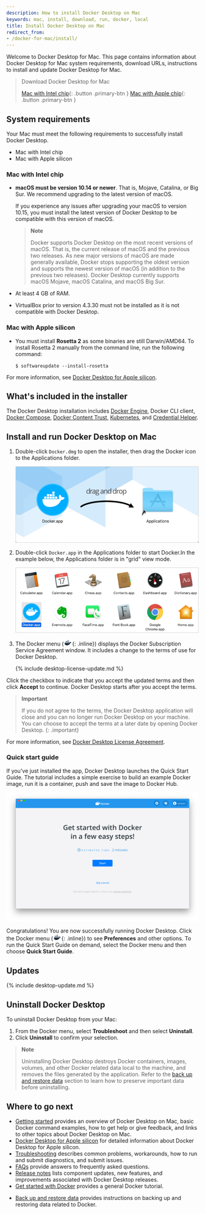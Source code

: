 ```yaml
---
description: How to install Docker Desktop on Mac
keywords: mac, install, download, run, docker, local
title: Install Docker Desktop on Mac
redirect_from:
- /docker-for-mac/install/
---
```


Welcome to Docker Desktop for Mac. This page contains information about Docker Desktop for Mac system requirements, download URLs, instructions to install and update Docker Desktop for Mac.

> Download Docker Desktop for Mac
>
> [Mac with Intel chip](https://desktop.docker.com/mac/stable/amd64/Docker.dmg?utm_source=docker&utm_medium=webreferral&utm_campaign=docs-driven-download-mac-amd64){: .button .primary-btn }
> [Mac with Apple chip](https://desktop.docker.com/mac/stable/arm64/Docker.dmg?utm_source=docker&utm_medium=webreferral&utm_campaign=docs-driven-download-mac-arm64){: .button .primary-btn }

## System requirements

Your Mac must meet the following requirements to successfully install Docker Desktop.

<ul class="nav nav-tabs">
<li class="active"><a data-toggle="tab" data-target="#mac-intel">Mac with Intel chip</a></li>
<li><a data-toggle="tab" data-target="#mac-apple-silicon">Mac with Apple silicon</a></li>
</ul>
<div class="tab-content">
<div id="mac-intel" class="tab-pane fade in active" markdown="1">

### Mac with Intel chip

- **macOS must be version 10.14 or newer**. That is, Mojave, Catalina, or Big Sur. We recommend upgrading to the latest version of macOS.

  If you experience any issues after upgrading your macOS to version 10.15, you must install the latest version of Docker Desktop to be compatible with this version of macOS.

  > **Note**
  >
  > Docker supports Docker Desktop on the most recent versions of macOS. That is, the current release of macOS and the previous two releases. As new major versions of macOS are made generally available, Docker stops supporting the oldest version and supports the newest version of macOS (in addition to the previous two releases). Docker Desktop currently supports macOS Mojave, macOS Catalina, and macOS Big Sur.

- At least 4 GB of RAM.

- VirtualBox prior to version 4.3.30 must not be installed as it is not compatible with Docker Desktop.

</div>
<div id="mac-apple-silicon" class="tab-pane fade" markdown="1">

### Mac with Apple silicon

- You must install **Rosetta 2** as some binaries are still Darwin/AMD64. To install Rosetta 2 manually from the command line, run the following command:

  ```console
  $ softwareupdate --install-rosetta
  ```

 For more information, see [Docker Desktop for Apple silicon](apple-silicon.md).

</div>
</div>

## What's included in the installer

The Docker Desktop installation includes
  [Docker Engine](../../engine/index.md), Docker CLI client,
  [Docker Compose](../../compose/index.md), [Docker Content Trust](../../engine/security/trust/index.md), [Kubernetes](https://github.com/kubernetes/kubernetes/), and [Credential Helper](https://github.com/docker/docker-credential-helpers/).

## Install and run Docker Desktop on Mac

1. Double-click `Docker.dmg` to open the installer, then drag the Docker icon to
    the Applications folder.

      ![Install Docker app](images/docker-app-drag.png)

2. Double-click `Docker.app` in the Applications folder to start Docker.In the example below, the Applications folder is in "grid" view mode.

    ![Docker app in Hockeyapp](images/docker-app-in-apps.png)

3. The Docker menu (![whale menu](images/whale-x.png){: .inline}) displays the Docker Subscription Service Agreement window. It includes a change to the terms of use for Docker Desktop.

    {% include desktop-license-update.md %}

Click the checkbox to indicate that you accept the updated terms and then click **Accept** to continue. Docker Desktop starts after you accept the terms.

  > **Important**
  >
  > If you do not agree to the terms, the Docker Desktop application will close and  you can no longer run Docker Desktop on your machine. You can choose to accept the terms at a later date by opening Docker Desktop.
  {: .important}

  For more information, see [Docker Desktop License Agreement](/subscription/#docker-desktop-license-agreement).

### Quick start guide  
  
  If you've just installed the app, Docker Desktop launches the Quick Start Guide. The tutorial includes a simple exercise to build an example Docker image, run it is a container, push and save the image to Docker Hub.

   ![Docker Quick Start tutorial](images/docker-tutorial-mac.png)

Congratulations! You are now successfully running Docker Desktop. Click the Docker menu (![whale menu](images/whale-x.png){: .inline}) to see
**Preferences** and other options. To run the Quick Start Guide on demand, select the Docker menu and then choose **Quick Start Guide**.

## Updates

{% include desktop-update.md %}

## Uninstall Docker Desktop

To uninstall Docker Desktop from your Mac:

1. From the Docker menu, select **Troubleshoot** and then select **Uninstall**.
2. Click **Uninstall** to confirm your selection.

> **Note**
>
> Uninstalling Docker Desktop destroys Docker containers, images, volumes, and
> other Docker related data local to the machine, and removes the files generated
> by the application. Refer to the [back up and restore data](../backup-and-restore.md)
> section to learn how to preserve important data before uninstalling.

## Where to go next

- [Getting started](index.md) provides an overview of Docker Desktop on Mac, basic Docker command examples, how to get help or give feedback, and links to other topics about Docker Desktop on Mac.
- [Docker Desktop for Apple silicon](apple-silicon.md) for detailed information about Docker Desktop for Apple silicon.
- [Troubleshooting](troubleshoot.md) describes common problems, workarounds, how
  to run and submit diagnostics, and submit issues.
- [FAQs](../faqs.md) provide answers to frequently asked questions.
- [Release notes](release-notes.md) lists component updates, new features, and improvements associated with Docker Desktop releases.
- [Get started with Docker](../../get-started/index.md) provides a general Docker tutorial.
* [Back up and restore data](../backup-and-restore.md) provides instructions
  on backing up and restoring data related to Docker.
